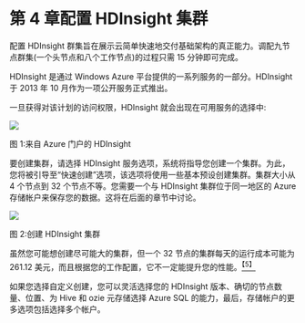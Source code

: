 # 第 4 章配置 HDInsight 集群

配置 HDInsight 群集旨在展示云简单快速地交付基础架构的真正能力。调配九节点群集(一个头节点和八个工作节点)的过程只需 15 分钟即可完成。

HDInsight 是通过 Windows Azure 平台提供的一系列服务的一部分。HDInsight 于 2013 年 10 月作为一项公开服务正式推出。

一旦获得对该计划的访问权限，HDInsight 就会出现在可用服务的选择中:

![](../Images/image001.png)

图 1:来自 Azure 门户的 HDInsight

要创建集群，请选择 HDInsight 服务选项，系统将指导您创建一个集群。为此，您将被引导至“快速创建”选项，该选项将使用一些基本预设创建集群。集群大小从 4 个节点到 32 个节点不等。您需要一个与 HDInsight 集群位于同一地区的 Azure 存储帐户来保存您的数据。这将在后面的章节中讨论。

![](../Images/image002.jpg)

图 2:创建 HDInsight 集群

虽然您可能想创建尽可能大的集群，但一个 32 节点的集群每天的运行成本可能为 261.12 美元，而且根据您的工作配置，它不一定能提升您的性能。[<sup>【5】</sup>](12.html#_ftn5)

如果您选择自定义创建，您可以灵活选择您的 HDInsight 版本、确切的节点数量、位置、为 Hive 和 ozie 元存储选择 Azure SQL 的能力，最后，存储帐户的更多选项包括选择多个帐户。
